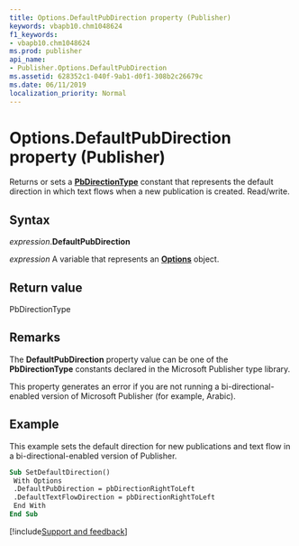 ```yaml
---
title: Options.DefaultPubDirection property (Publisher)
keywords: vbapb10.chm1048624
f1_keywords:
- vbapb10.chm1048624
ms.prod: publisher
api_name:
- Publisher.Options.DefaultPubDirection
ms.assetid: 628352c1-040f-9ab1-d0f1-308b2c26679c
ms.date: 06/11/2019
localization_priority: Normal
---
```



# Options.DefaultPubDirection property (Publisher)

Returns or sets a **[PbDirectionType](Publisher.PbDirectionType.md)** constant that represents the default direction in which text flows when a new publication is created. Read/write.


## Syntax

_expression_.**DefaultPubDirection**

_expression_ A variable that represents an **[Options](Publisher.Options.md)** object.


## Return value

PbDirectionType


## Remarks

The **DefaultPubDirection** property value can be one of the **PbDirectionType** constants declared in the Microsoft Publisher type library.

This property generates an error if you are not running a bi-directional-enabled version of Microsoft Publisher (for example, Arabic).


## Example

This example sets the default direction for new publications and text flow in a bi-directional-enabled version of Publisher.

```vb
Sub SetDefaultDirection() 
 With Options 
 .DefaultPubDirection = pbDirectionRightToLeft 
 .DefaultTextFlowDirection = pbDirectionRightToLeft 
 End With 
End Sub
```

[!include[Support and feedback](~/includes/feedback-boilerplate.md)]